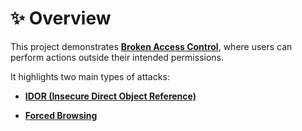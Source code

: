 # ✨ Overview

This project demonstrates [**Broken Access Control**](https://owasp.org/Top10/A01_2021-Broken_Access_Control/), where users can perform actions outside their intended permissions.

It highlights two main types of attacks:

- [**IDOR (Insecure Direct Object Reference)**](https://cheatsheetseries.owasp.org/cheatsheets/Insecure_Direct_Object_Reference_Prevention_Cheat_Sheet.html)

- [**Forced Browsing**](https://owasp.org/www-community/attacks/Forced_browsing)